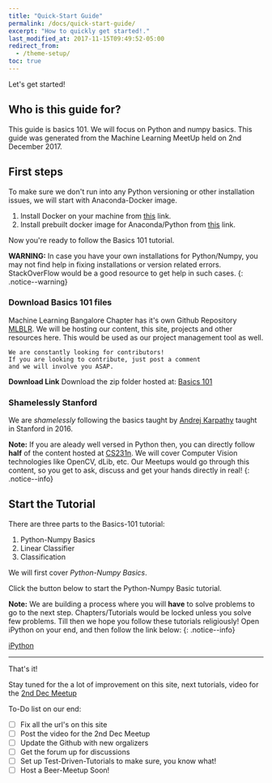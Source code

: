 ```yaml
---
title: "Quick-Start Guide"
permalink: /docs/quick-start-guide/
excerpt: "How to quickly get started!."
last_modified_at: 2017-11-15T09:49:52-05:00
redirect_from:
  - /theme-setup/
toc: true
---
```


Let's get started!

## Who is this guide for? 
This guide is basics 101. We will focus on Python and numpy basics. This guide was generated from the Machine Learning MeetUp held on 2nd December 2017. 

## First steps

To make sure we don't run into any Python versioning or other installation issues, we will start with Anaconda-Docker image. 

1. Install Docker on your machine from [this](https://docs.docker.com/engine/installation/) link. 
2. Install prebuilt docker image for Anaconda/Python from [this](https://hub.docker.com/r/continuumio/anaconda3/) link. 

Now you're ready to follow the Basics 101 tutorial. 

**WARNING:** In case you have your own installations for Python/Numpy, you may not find help in fixing installations or version related errors. StackOverFlow would be a good resource to get help in such cases.
{: .notice--warning}

### Download Basics 101 files

Machine Learning Bangalore Chapter has it's own Github Repository [MLBLR](https://github.com/machinelearningblr). We will be hosting our content, this site, projects and other resources here. This would be used as our project management tool as well. 

```
We are constantly looking for contributors! 
If you are looking to contribute, just post a comment 
and we will involve you ASAP. 
```

**Download Link**
Download the zip folder hosted at: [Basics 101](https://github.com/machinelearningblr/machinelearningblr.github.io/blob/master/tutorials/CS231n-Materials.zip)
### Shamelessly Stanford

We are _shamelessly_ following the basics taught by [Andrej Karpathy](http://karpathy.github.io/) taught in Stanford in 2016. 

**Note:** If you are aleady well versed in Python then, you can directly follow **half** of the content hosted at [CS231n](cs231n.github.io). We will cover Computer Vision technologies like OpenCV, dLib, etc. Our Meetups would go through this content, so you get to ask, discuss and get your hands directly in real!
{: .notice--info}

## Start the Tutorial

There are three parts to the Basics-101 tutorial:
1. Python-Numpy Basics
2. Linear Classifier
3. Classification

We will first cover _Python-Numpy Basics_.

Click the button below to start the Python-Numpy Basic tutorial. 

**Note:** We are building a process where you will **have** to solve problems to go to the next step. Chapters/Tutorials would be locked unless you solve few problems. Till then we hope you follow these tutorials religiously! Open iPython on your end, and then follow the link below:
{: .notice--info}

<a href="https://github.com/machinelearningblr/machinelearningblr.github.io/blob/master/tutorials/CS231n-Materials/CS231n-python-numpy-tutorial.ipynb" class="btn btn--inverse btn--x-large">iPython</a>


---

That's it!

Stay tuned for the a lot of improvement on this site, next tutorials, video for the [2nd Dec Meetup](https://www.meetup.com/Machine-Learning-India-Bangalore/events/wzjvznywqbdb/)

To-Do list on our end:
- [ ] Fix all the url's on this site
- [ ] Post the video for the 2nd Dec Meetup
- [ ] Update the Github with new orgalizers
- [ ] Get the forum up for discussions
- [ ] Set up Test-Driven-Tutorials to make sure, you know what!
- [ ] Host a Beer-Meetup Soon!
